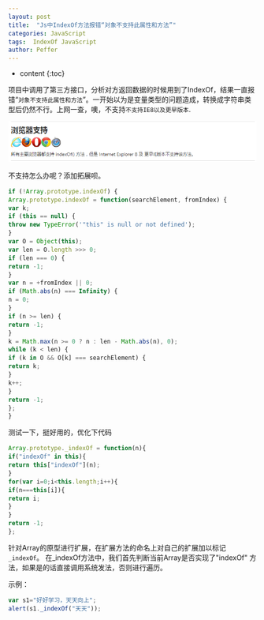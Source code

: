 ```yaml
---
layout: post
title:  "Js中IndexOf方法报错“对象不支持此属性和方法”"
categories: JavaScript
tags:  IndexOf JavaScript
author: Peffer
---
```


* content
{:toc}

项目中调用了第三方接口，分析对方返回数据的时候用到了IndexOf，结果一直报错“`对象不支持此属性和方法`”。一开始以为是变量类型的问题造成，转换成字符串类型后仍然不行。上网一查，噢，不支持`不支持IE8以及更早版本`.

![ indexOf()不支持IE8以及更早版本](image/test.png)





不支持怎么办呢？添加拓展呗。
```js
if (!Array.prototype.indexOf) {
Array.prototype.indexOf = function(searchElement, fromIndex) {
var k;
if (this == null) {
throw new TypeError('"this" is null or not defined');
}
var O = Object(this);
var len = O.length >>> 0;
if (len === 0) {
return -1;
}
var n = +fromIndex || 0;
if (Math.abs(n) === Infinity) {
n = 0;
}
if (n >= len) {
return -1;
}
k = Math.max(n >= 0 ? n : len - Math.abs(n), 0);
while (k < len) {
if (k in O && O[k] === searchElement) {
return k;
}
k++;
}
return -1;
};
}

```
测试一下，挺好用的，优化下代码

```js
Array.prototype._indexOf = function(n){   
if("indexOf" in this){   
return this["indexOf"](n);   
}   
for(var i=0;i<this.length;i++){   
if(n===this[i]){   
return i;   
}   
}   
return -1;   
};   

```
针对Array的原型进行扩展，在扩展方法的命名上对自己的扩展加以标记`_indexOf`。 
在_indexOf方法中，我们首先判断当前Array是否实现了"indexOf" 方法，如果是的话直接调用系统发法，否则进行遍历。

示例：
```js
var s1="好好学习，天天向上";
alert(s1._indexOf("天天")); 

```